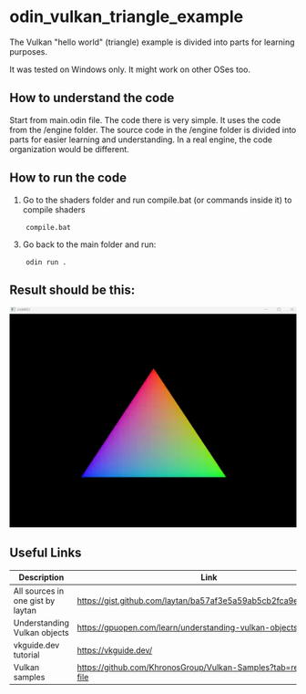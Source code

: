 # odin_vulkan_triangle_example
The Vulkan "hello world" (triangle) example is divided into parts for learning purposes.

It was tested on Windows only. It might work on other OSes too.

## How to understand the code

Start from main.odin file. The code there is very simple. It uses the code from the /engine folder. The source code in the /engine folder is divided into parts for easier learning and understanding.
In a real engine, the code organization would be different.

## How to run the code 

1. Go to the shaders folder and run compile.bat (or commands inside it) to compile shaders
```
    compile.bat
```
3. Go back to the main folder and run:
```
    odin run .
```

## Result should be this:

![alt text](https://github.com/zm69/odin_vulkan_triangle_example/blob/main/example.png?raw=true)

## Useful Links

| Description      | Link     |
| ------------- | ------------- |
| All sources in one gist by laytan | https://gist.github.com/laytan/ba57af3e5a59ab5cb2fca9e25bcfe262 | 
| Understanding Vulkan objects | https://gpuopen.com/learn/understanding-vulkan-objects/ |
| vkguide.dev tutorial | https://vkguide.dev/ |
| Vulkan samples | https://github.com/KhronosGroup/Vulkan-Samples?tab=readme-ov-file |




